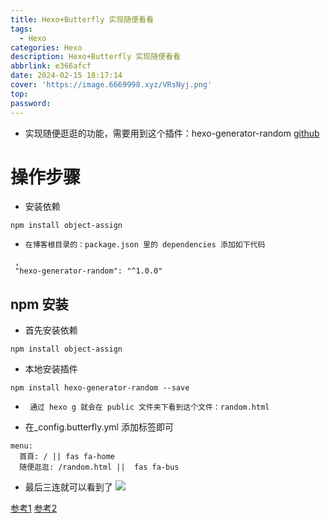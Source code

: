 ```yaml
---
title: Hexo+Butterfly 实现随便看看
tags:
  - Hexo
categories: Hexo
description: Hexo+Butterfly 实现随便看看
abbrlink: e366afcf
date: 2024-02-15 18:17:14
cover: 'https://image.6669998.xyz/VRsNyj.png'
top:
password:
---
```

- 实现随便逛逛的功能，需要用到这个插件：hexo-generator-random
[github ](https://github.com/Drew233/hexo-generator-random/)

# 操作步骤

- 安装依赖

```shell
npm install object-assign
```

-     在博客根目录的：package.json 里的 dependencies 添加如下代码 

```shell
 ,
 "hexo-generator-random": "^1.0.0"
```

## npm 安装

- 首先安装依赖

```shell
npm install object-assign
```

- 本地安装插件

```shell
npm install hexo-generator-random --save
```

-      通过 hexo g 就会在 public 文件夹下看到这个文件：random.html
-  在_config.butterfly.yml 添加标签即可

```shell
menu:
  首頁: / || fas fa-home
  随便逛逛: /random.html ||  fas fa-bus
```

- 最后三连就可以看到了
![](https://image.6669998.xyz/A70lyC.png)

[参考1](https://zsyyblog.com/1cb07080.html)
[参考2](https://immmmm.com/randompost-by-sitemap/)